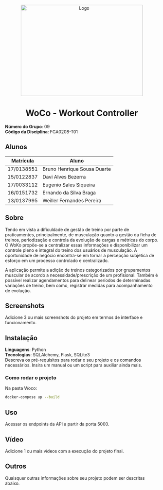 <p align="center">
    <img src="./assets/images/logo_woco_1.png" alt="Logo" height=300 width=400>
</p>

<h1 align="center">
    WoCo - Workout Controller
</h1>

**Número do Grupo**: 09<br>
**Código da Disciplina**: FGA0208-T01<br>

## Alunos
|Matrícula | Aluno |
| -- | -- |
| 17/0138551  | Bruno Henrique Sousa Duarte |
| 15/0122837  |  Davi Alves Bezerra |
| 17/0033112  |  Eugenio Sales Siqueira |
| 16/0151732  |  Ernando da Silva Braga |
| 13/0137995  |  Weiller Fernandes Pereira |

## Sobre 
Tendo em vista a dificuldade de gestão de treino por parte de praticamentes, principalmente, de musculação quanto a gestão da ficha de treinos, periodização e controla da evolução de cargas e métricas do corpo. O WoKo propõe-se a centralizar essas informações e disponibilizar um controle pleno e integral do treino dos usuários de musculação. A oportunidade de negócio encontra-se em tornar a percepção subjetica de esforço em um processo controlado e centralizado. 

A aplicação permite a adição de treinos categorizados por grupamentos muscular de acordo a necessidade/prescrição de um profisional. Também é possível realizar agendamentos para delinear períodos de determinadas variações de treino, bem como, registrar medidas para acompanhamento de evolução.

## Screenshots
Adicione 3 ou mais screenshots do projeto em termos de interface e funcionamento.

## Instalação 
**Linguagens**: Python<br>
**Tecnologias**: SQLAlchemy, Flask, SQLite3<br>
Descreva os pré-requisitos para rodar o seu projeto e os comandos necessários.
Insira um manual ou um script para auxiliar ainda mais.

### Como rodar o projeto
Na pasta Woco:
```Bash
docker-compose up --build
```

## Uso 
Acessar os endpoints da API a partir da porta 5000.

## Vídeo
Adicione 1 ou mais vídeos com a execução do projeto final.

## Outros 
Quaisquer outras informações sobre seu projeto podem ser descritas abaixo.
